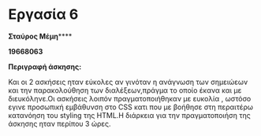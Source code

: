 
# Εργασία 6

**Σταύρος Μέμη******

**19668063**

**Περιγραφή άσκησης:**

Και οι 2 ασκήσεις ηταν εύκολες αν γινόταν η ανάγνωση των σημειώεων και την παρακολούθηση των διαλέξεων,πράγμα το οποίο έκανα και με διευκόληνε.Οι ασκήσεις λοιπόν πραγματοποιήθηκαν με ευκολία , ωστόσο εγινε προσωπική εμβάθυνση στο CSS κατι που με βοήθησε στη περαιτέρω κατανόηση του styling της HTML.H διάρκεια για την πραγματοποιήση της άσκησης ηταν περίπου 3 ώρες.
